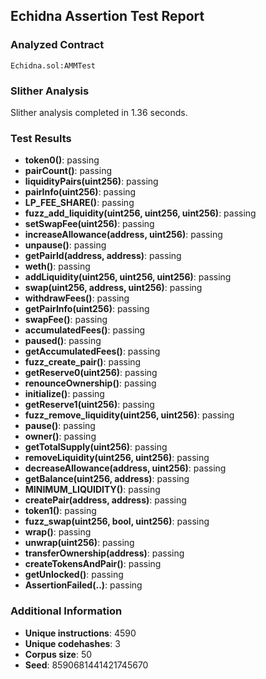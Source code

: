 ## Echidna Assertion Test Report

### Analyzed Contract
`Echidna.sol:AMMTest`

### Slither Analysis
Slither analysis completed in 1.36 seconds.

### Test Results

- **token0()**: passing
- **pairCount()**: passing
- **liquidityPairs(uint256)**: passing
- **pairInfo(uint256)**: passing
- **LP_FEE_SHARE()**: passing
- **fuzz_add_liquidity(uint256, uint256, uint256)**: passing
- **setSwapFee(uint256)**: passing
- **increaseAllowance(address, uint256)**: passing
- **unpause()**: passing
- **getPairId(address, address)**: passing
- **weth()**: passing
- **addLiquidity(uint256, uint256, uint256)**: passing
- **swap(uint256, address, uint256)**: passing
- **withdrawFees()**: passing
- **getPairInfo(uint256)**: passing
- **swapFee()**: passing
- **accumulatedFees()**: passing
- **paused()**: passing
- **getAccumulatedFees()**: passing
- **fuzz_create_pair()**: passing
- **getReserve0(uint256)**: passing
- **renounceOwnership()**: passing
- **initialize()**: passing
- **getReserve1(uint256)**: passing
- **fuzz_remove_liquidity(uint256, uint256)**: passing
- **pause()**: passing
- **owner()**: passing
- **getTotalSupply(uint256)**: passing
- **removeLiquidity(uint256, uint256)**: passing
- **decreaseAllowance(address, uint256)**: passing
- **getBalance(uint256, address)**: passing
- **MINIMUM_LIQUIDITY()**: passing
- **createPair(address, address)**: passing
- **token1()**: passing
- **fuzz_swap(uint256, bool, uint256)**: passing
- **wrap()**: passing
- **unwrap(uint256)**: passing
- **transferOwnership(address)**: passing
- **createTokensAndPair()**: passing
- **getUnlocked()**: passing
- **AssertionFailed(..)**: passing

### Additional Information
- **Unique instructions**: 4590
- **Unique codehashes**: 3
- **Corpus size**: 50
- **Seed**: 8590681441421745670
